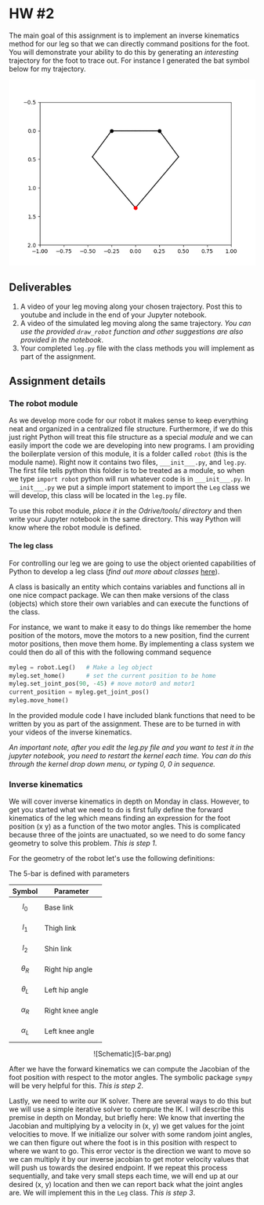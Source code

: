 

# HW #2

The main goal of this assignment is to implement an inverse kinematics method for our leg so that we can directly command positions for the foot. You will demonstrate your ability to do this by generating an *interesting* trajectory for the foot to trace out. For instance I generated the bat symbol below for my trajectory.

![Bat symbol](movie.gif)

## Deliverables

1. A video of your leg moving along your chosen trajectory. Post this to youtube and include in the end of your Jupyter notebook.
2. A video of the simulated leg moving along the same trajectory. *You can use the provided ```draw_robot``` function and other suggestions are also provided in the notebook*.
3. Your completed ```leg.py``` file with the class methods you will implement as part of the assignment.

## Assignment details

### The robot module

As we develop more code for our robot it makes sense to keep everything neat and organized in a centralized file structure. Furthermore, if we do this just right Python will treat this file structure as a special _module_ and we can easily import the code we are developing into new programs. I am providing the boilerplate version of this module, it is a folder called ```robot``` (this is the module name). Right now it contains two files, ```___init___.py```, and ```leg.py```. The first file tells python this folder is to be treated as a module, so when we type ```import robot``` python will run whatever code is in ```___init___.py```. In ```___init___.py``` we put a simple import statement to import the ```Leg``` class we will develop, this class will be located in the ```leg.py``` file. 

To use this robot module, _place it in the Odrive/tools/ directory_ and then write your Jupyter notebook in the same directory. This way Python will know where the robot module is defined.

#### The leg class
For controlling our leg we are going to use the object oriented capabilities of Python to develop a leg class (*find out more about classes* [here](http://python-textbok.readthedocs.io/en/1.0/Classes.html)).

A class is basically an entity which contains variables and functions all in one nice compact package. We can then make versions of the class (objects) which store their own variables and can execute the functions of the class. 

For instance, we want to make it easy to do things like remember the home position of the motors, move the motors to a new position, find the current motor positions, then move them home. By implementing a class system we could then do all of this with the following command sequence

```python
myleg = robot.Leg()   # Make a leg object 
myleg.set_home()      # set the current position to be home
myleg.set_joint_pos(90, -45) # move motor0 and motor1
current_position = myleg.get_joint_pos()
myleg.move_home()
```

In the provided module code I have included blank functions that need to be written by you as part of the assignment. These are to be turned in with your videos of the inverse kinematics.

_An important note, after you edit the leg.py file and you want to test it in the jupyter notebook, you need to restart the kernel each time. You can do this through the kernel drop down menu, or typing 0, 0 in sequence._


### Inverse kinematics

We will cover inverse kinematics in depth on Monday in class. However, to get you started what we need to do is first fully define the forward kinematics of the leg which means finding an expression for the foot position (x y) as a function of the two motor angles. This is complicated because three of the joints are unactuated, so we need to do some fancy geometry to solve this problem. _This is step 1_.

For the geometry of the robot let's use the following definitions: 

The 5-bar is defined with parameters 

| Symbol | Parameter | 
|---|---|
|$$l_0$$ | Base link | 
| $$l_1$$ | Thigh link |
| $$l_2$$ | Shin link | 
| $$\theta_R$$ | Right hip angle | 
| $$\theta_L$$ | Left hip angle | 
| $$\alpha_R$$ | Right knee angle |
| $$\alpha_L$$ | Left knee angle |

<center>![Schematic](5-bar.png)</center>

After we have the forward kinematics we can compute the Jacobian of the foot position with respect to the motor angles. The symbolic package ```sympy``` will be very helpful for this. _This is step 2_.

Lastly, we need to write our IK solver. There are several ways to do this but we will use a simple iterative solver to compute the IK. I will describe this premise in depth on Monday, but briefly here: We know that inverting the Jacobian and multiplying by a velocity in (x, y) we get values for the joint velocities to move. If we initialize our solver with some random joint angles, we can then figure out where the foot is in this position with respect to where we want to go. This error vector is the direction we want to move so we can multiply it by our inverse jacobian to get motor velocity values that will push us towards the desired endpoint. If we repeat this process sequentially, and take very small steps each time, we will end up at our desired (x, y) location and then we can report back what the joint angles are. We will implement this in the ```Leg``` class. _This is step 3_. 







    
